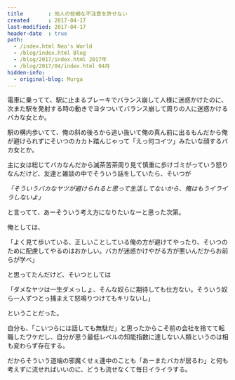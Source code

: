 ```yaml
---
title        : 他人の些細な不注意を許せない
created      : 2017-04-17
last-modified: 2017-04-17
header-date  : true
path:
  - /index.html Neo's World
  - /blog/index.html Blog
  - /blog/2017/index.html 2017年
  - /blog/2017/04/index.html 04月
hidden-info:
  - original-blog: Murga
---
```


電車に乗ってて、駅に止まるブレーキでバランス崩して人様に迷惑かけたのに、次また駅を発射する時の動きでヨタついてバランス崩して周りの人に迷惑かけるバカな女とか。

駅の構内歩いてて、俺の斜め後ろから追い抜いて俺の真ん前に出るもんだから俺が避けられずにそいつのカカト踏んじゃって「えっ何コイツ」みたいな顔するバカ女とか。

主に女は総じてバカなんだから滅茶苦茶周り見て慎重に歩けゴミがっていう怒りなんだけど、友達と雑談の中でそういう話をしていたら、そいつが

_「そういうバカなヤツが避けられると思って生活してないから、俺はもうイライラしないよ」_

と言ってて、あーそういう考え方になりたいなーと思った次第。

俺としては、

「よく見て歩いている、正しいことしている俺の方が避けてやったり、そいつのために配慮してやるのはおかしい。バカが迷惑かけやがる方が悪いんだからお前らが学べ」

と思ってたんだけど、そいつとしては

「ダメなヤツは一生ダメっしょ、そんな奴らに期待しても仕方ない。そういう奴ら一人ずつとっ捕まえて怒鳴りつけてもキリないし」

ということだった。

自分も、「こいつらには話しても無駄だ」と思ったからこそ前の会社を捨てて転職したワケだし、自分が思う最低レベルの知能指数に達しない人類というのは相も変わらず存在する。

だからそういう道端の邪魔くせぇ連中のことも「あーまたバカが居るわ」と何も考えずに流せればいいのに、どうも流せなくて毎日イライラする。
